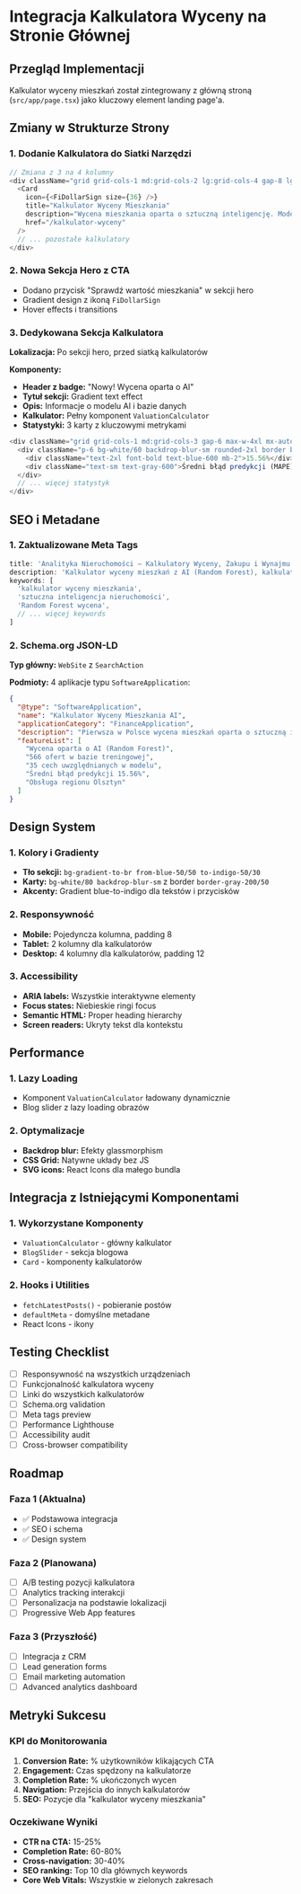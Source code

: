 # Integracja Kalkulatora Wyceny na Stronie Głównej

## Przegląd Implementacji

Kalkulator wyceny mieszkań został zintegrowany z główną stroną (`src/app/page.tsx`) jako kluczowy element landing page'a.

## Zmiany w Strukturze Strony

### 1. Dodanie Kalkulatora do Siatki Narzędzi

```typescript
// Zmiana z 3 na 4 kolumny
<div className="grid grid-cols-1 md:grid-cols-2 lg:grid-cols-4 gap-8 lg:gap-8">
  <Card 
    icon={<FiDollarSign size={36} />}
    title="Kalkulator Wyceny Mieszkania" 
    description="Wycena mieszkania oparta o sztuczną inteligencję. Model Random Forest z dokładnością 85%." 
    href="/kalkulator-wyceny" 
  />
  // ... pozostałe kalkulatory
</div>
```

### 2. Nowa Sekcja Hero z CTA

- Dodano przycisk "Sprawdź wartość mieszkania" w sekcji hero
- Gradient design z ikoną `FiDollarSign`
- Hover effects i transitions

### 3. Dedykowana Sekcja Kalkulatora

**Lokalizacja:** Po sekcji hero, przed siatką kalkulatorów

**Komponenty:**
- **Header z badge:** "Nowy! Wycena oparta o AI"
- **Tytuł sekcji:** Gradient text effect
- **Opis:** Informacje o modelu AI i bazie danych
- **Kalkulator:** Pełny komponent `ValuationCalculator`
- **Statystyki:** 3 karty z kluczowymi metrykami

```typescript
<div className="grid grid-cols-1 md:grid-cols-3 gap-6 max-w-4xl mx-auto">
  <div className="p-6 bg-white/60 backdrop-blur-sm rounded-2xl border border-gray-200/50">
    <div className="text-2xl font-bold text-blue-600 mb-2">15.56%</div>
    <div className="text-sm text-gray-600">Średni błąd predykcji (MAPE)</div>
  </div>
  // ... więcej statystyk
</div>
```

## SEO i Metadane

### 1. Zaktualizowane Meta Tags

```typescript
title: 'Analityka Nieruchomości – Kalkulatory Wyceny, Zakupu i Wynajmu'
description: 'Kalkulator wyceny mieszkań z AI (Random Forest), kalkulatory zakupu i wynajmu nieruchomości, zdolności kredytowej oraz blog inwestycyjny.'
keywords: [
  'kalkulator wyceny mieszkania',
  'sztuczna inteligencja nieruchomości', 
  'Random Forest wycena',
  // ... więcej keywords
]
```

### 2. Schema.org JSON-LD

**Typ główny:** `WebSite` z `SearchAction`

**Podmioty:** 4 aplikacje typu `SoftwareApplication`:

```json
{
  "@type": "SoftwareApplication",
  "name": "Kalkulator Wyceny Mieszkania AI",
  "applicationCategory": "FinanceApplication",
  "description": "Pierwsza w Polsce wycena mieszkań oparta o sztuczną inteligencję...",
  "featureList": [
    "Wycena oparta o AI (Random Forest)",
    "566 ofert w bazie treningowej", 
    "35 cech uwzględnianych w modelu",
    "Średni błąd predykcji 15.56%",
    "Obsługa regionu Olsztyn"
  ]
}
```

## Design System

### 1. Kolory i Gradienty

- **Tło sekcji:** `bg-gradient-to-br from-blue-50/50 to-indigo-50/30`
- **Karty:** `bg-white/80 backdrop-blur-sm` z border `border-gray-200/50`
- **Akcenty:** Gradient blue-to-indigo dla tekstów i przycisków

### 2. Responsywność

- **Mobile:** Pojedyncza kolumna, padding 8
- **Tablet:** 2 kolumny dla kalkulatorów
- **Desktop:** 4 kolumny dla kalkulatorów, padding 12

### 3. Accessibility

- **ARIA labels:** Wszystkie interaktywne elementy
- **Focus states:** Niebieskie ringi focus
- **Semantic HTML:** Proper heading hierarchy
- **Screen readers:** Ukryty tekst dla kontekstu

## Performance

### 1. Lazy Loading

- Komponent `ValuationCalculator` ładowany dynamicznie
- Blog slider z lazy loading obrazów

### 2. Optymalizacje

- **Backdrop blur:** Efekty glassmorphism
- **CSS Grid:** Natywne układy bez JS
- **SVG icons:** React Icons dla małego bundla

## Integracja z Istniejącymi Komponentami

### 1. Wykorzystane Komponenty

- `ValuationCalculator` - główny kalkulator
- `BlogSlider` - sekcja blogowa
- `Card` - komponenty kalkulatorów

### 2. Hooks i Utilities

- `fetchLatestPosts()` - pobieranie postów
- `defaultMeta` - domyślne metadane
- React Icons - ikony

## Testing Checklist

- [ ] Responsywność na wszystkich urządzeniach
- [ ] Funkcjonalność kalkulatora wyceny
- [ ] Linki do wszystkich kalkulatorów
- [ ] Schema.org validation
- [ ] Meta tags preview
- [ ] Performance Lighthouse
- [ ] Accessibility audit
- [ ] Cross-browser compatibility

## Roadmap

### Faza 1 (Aktualna)
- ✅ Podstawowa integracja
- ✅ SEO i schema
- ✅ Design system

### Faza 2 (Planowana)
- [ ] A/B testing pozycji kalkulatora
- [ ] Analytics tracking interakcji
- [ ] Personalizacja na podstawie lokalizacji
- [ ] Progressive Web App features

### Faza 3 (Przyszłość)
- [ ] Integracja z CRM
- [ ] Lead generation forms
- [ ] Email marketing automation
- [ ] Advanced analytics dashboard

## Metryki Sukcesu

### KPI do Monitorowania

1. **Conversion Rate:** % użytkowników klikających CTA
2. **Engagement:** Czas spędzony na kalkulatorze
3. **Completion Rate:** % ukończonych wycen
4. **Navigation:** Przejścia do innych kalkulatorów
5. **SEO:** Pozycje dla "kalkulator wyceny mieszkania"

### Oczekiwane Wyniki

- **CTR na CTA:** 15-25%
- **Completion Rate:** 60-80%
- **Cross-navigation:** 30-40%
- **SEO ranking:** Top 10 dla głównych keywords
- **Core Web Vitals:** Wszystkie w zielonych zakresach 